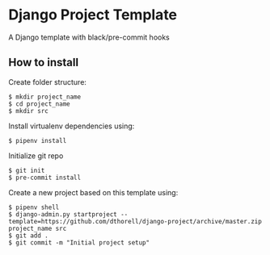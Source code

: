# Django Project Template
A Django template with black/pre-commit hooks

## How to install

Create folder structure:

```
$ mkdir project_name
$ cd project_name
$ mkdir src
```

Install virtualenv dependencies using:

```
$ pipenv install
```

Initialize git repo
```
$ git init
$ pre-commit install
```

Create a new project based on this template using:

```
$ pipenv shell
$ django-admin.py startproject --template=https://github.com/dthorell/django-project/archive/master.zip project_name src
$ git add .
$ git commit -m "Initial project setup"
```
